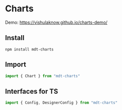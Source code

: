 # Charts
Demo: https://vishulaknow.github.io/charts-demo/
## Install
```
npm install mdt-charts
```
## Import
```js
import { Chart } from "mdt-charts"
```
## Interfaces for TS
```ts
import { Config, DesignerConfig } from "mdt-charts"
```